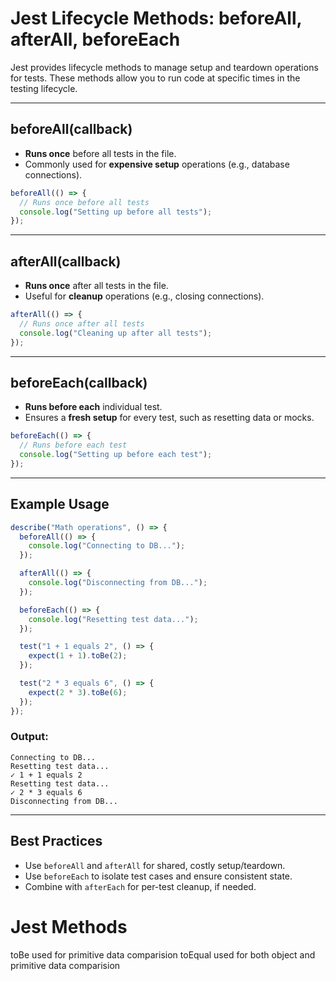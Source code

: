 # Jest Lifecycle Methods: beforeAll, afterAll, beforeEach

Jest provides lifecycle methods to manage setup and teardown operations for tests. These methods allow you to run code at specific times in the testing lifecycle.

---

## beforeAll(callback)

- **Runs once** before all tests in the file.
- Commonly used for **expensive setup** operations (e.g., database connections).

```javascript
beforeAll(() => {
  // Runs once before all tests
  console.log("Setting up before all tests");
});
```

---

## afterAll(callback)

- **Runs once** after all tests in the file.
- Useful for **cleanup** operations (e.g., closing connections).

```javascript
afterAll(() => {
  // Runs once after all tests
  console.log("Cleaning up after all tests");
});
```

---

## beforeEach(callback)

- **Runs before each** individual test.
- Ensures a **fresh setup** for every test, such as resetting data or mocks.

```javascript
beforeEach(() => {
  // Runs before each test
  console.log("Setting up before each test");
});
```

---

## Example Usage

```javascript
describe("Math operations", () => {
  beforeAll(() => {
    console.log("Connecting to DB...");
  });

  afterAll(() => {
    console.log("Disconnecting from DB...");
  });

  beforeEach(() => {
    console.log("Resetting test data...");
  });

  test("1 + 1 equals 2", () => {
    expect(1 + 1).toBe(2);
  });

  test("2 * 3 equals 6", () => {
    expect(2 * 3).toBe(6);
  });
});
```

### Output:

```
Connecting to DB...
Resetting test data...
✓ 1 + 1 equals 2
Resetting test data...
✓ 2 * 3 equals 6
Disconnecting from DB...
```

---

## Best Practices

- Use `beforeAll` and `afterAll` for shared, costly setup/teardown.
- Use `beforeEach` to isolate test cases and ensure consistent state.
- Combine with `afterEach` for per-test cleanup, if needed.

# Jest Methods 
toBe used for primitive data comparision
toEqual used for both object and primitive data comparision